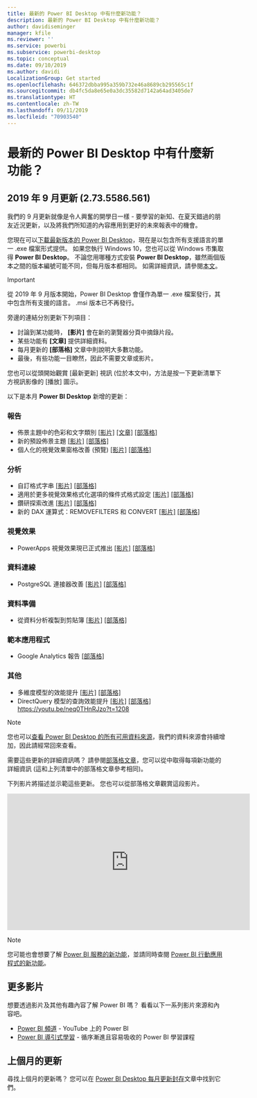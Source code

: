 ```yaml
---
title: 最新的 Power BI Desktop 中有什麼新功能？
description: 最新的 Power BI Desktop 中有什麼新功能？
author: davidiseminger
manager: kfile
ms.reviewer: ''
ms.service: powerbi
ms.subservice: powerbi-desktop
ms.topic: conceptual
ms.date: 09/10/2019
ms.author: davidi
LocalizationGroup: Get started
ms.openlocfilehash: 646372dbba995a359b732e46a8689cb295565c1f
ms.sourcegitcommit: db4fc5da8e65e0a3dc35582d7142a64ad3405de7
ms.translationtype: HT
ms.contentlocale: zh-TW
ms.lasthandoff: 09/11/2019
ms.locfileid: "70903540"
---
```

# <a name="whats-new-in-the-latest-power-bi-desktop-update"></a>最新的 Power BI Desktop 中有什麼新功能？ 


## <a name="september-2019-update-2735586561"></a>2019 年 9 月更新 (2.73.5586.561)

我們的 9 月更新就像是令人興奮的開學日一樣 - 要學習的新知、在夏天錯過的朋友近況更新，以及將我們所知道的內容應用到更好的未來報表中的機會。 

您現在可以[下載最新版本的 Power BI Desktop](https://powerbi.microsoft.com/desktop)，現在是以包含所有支援語言的單一 .exe 檔案形式提供。 如果您執行 Windows 10，您也可以從 Windows 市集取得 **Power BI Desktop**。 不論您用哪種方式安裝 **Power BI Desktop**，雖然兩個版本之間的版本編號可能不同，但每月版本都相同。 如需詳細資訊，請參閱[本文](desktop-get-the-desktop.md)。 

> [!IMPORTANT]
> 從 2019 年 9 月版本開始，Power BI Desktop 會僅作為單一 .exe 檔案發行，其中包含所有支援的語言。 .msi 版本已不再發行。


旁邊的連結分別更新下列項目：

* 討論到某功能時， **[影片]** 會在新的瀏覽器分頁中摘錄片段。
* 某些功能有 **[文章]** 提供詳細資料。
* 每月更新的 **[部落格]** 文章中則說明大多數功能。
* 最後，有些功能一目瞭然，因此不需要文章或影片。

您也可以從頭開始觀賞 [最新更新]  視訊 (位於本文中)，方法是按一下更新清單下方視訊影像的 [播放]  圖示。

以下是本月 **Power BI Desktop** 新增的更新：

### <a name="reporting"></a>報告
* 佈景主題中的色彩和文字類別 [[影片]](https://youtu.be/neq0THnRJzo?t=11)  [[文章]](desktop-report-themes.md)  [[部落格]](https://powerbi.microsoft.com/blog/power-bi-desktop-september-2019-feature-summary/#themeJSON) 
* 新的預設佈景主題 [[影片]](https://youtu.be/neq0THnRJzo?t=334)  [[部落格]](https://powerbi.microsoft.com/blog/power-bi-desktop-september-2019-feature-summary/#newThemes)
* 個人化的視覺效果窗格改善 (預覽) [[影片]](https://youtu.be/neq0THnRJzo?t=601)  [[部落格]](https://powerbi.microsoft.com/blog/power-bi-desktop-september-2019-feature-summary/#vizPane)


### <a name="analytics"></a>分析
* 自訂格式字串 [[影片]](https://youtu.be/neq0THnRJzo?t=731)  [[部落格]](https://powerbi.microsoft.com/blog/power-bi-desktop-september-2019-feature-summary/#customFormatStrings) 
* 適用於更多視覺效果格式化選項的條件式格式設定 [[影片]](https://youtu.be/neq0THnRJzo?t=813) [[部落格]](https://powerbi.microsoft.com/blog/power-bi-desktop-september-2019-feature-summary/#conditionalFormatting) 
* 鑽研探索改進 [[影片]](https://youtu.be/neq0THnRJzo?t=959)  [[部落格]](https://powerbi.microsoft.com/blog/power-bi-desktop-september-2019-feature-summary/#drillThrough) 
* 新的 DAX 運算式：REMOVEFILTERS 和 CONVERT [[影片]](https://youtu.be/neq0THnRJzo?t=1048)  [[部落格]](https://powerbi.microsoft.com/blog/power-bi-desktop-september-2019-feature-summary/#dax) 


### <a name="visuals"></a>視覺效果
* PowerApps 視覺效果現已正式推出 [[影片]](https://youtu.be/neq0THnRJzo?t=1063)  [[部落格]](https://powerbi.microsoft.com/blog/power-bi-desktop-september-2019-feature-summary/#powerApps) 


### <a name="data-connectivity"></a>資料連線
* PostgreSQL 連接器改善 [[影片]](https://youtu.be/neq0THnRJzo?t=1112)  [[部落格]](https://powerbi.microsoft.com/blog/power-bi-desktop-september-2019-feature-summary/#postgreSQL) 

### <a name="data-preparation"></a>資料準備
* 從資料分析複製到剪貼簿 [[影片]](https://youtu.be/neq0THnRJzo?t=1146)  [[部落格]](https://powerbi.microsoft.com/blog/power-bi-desktop-september-2019-feature-summary/#copyProfiling) 


### <a name="template-apps"></a>範本應用程式
* Google Analytics 報告 [[部落格]](https://powerbi.microsoft.com/blog/power-bi-desktop-september-2019-feature-summary/#googleAnalytics) 

### <a name="other"></a>其他
* 多維度模型的效能提升 [[影片]](https://youtu.be/neq0THnRJzo?t=1208)  [[部落格]](https://powerbi.microsoft.com/blog/power-bi-desktop-september-2019-feature-summary/#perfMultiDiminsional) 
* DirectQuery 模型的查詢效能提升 [[影片]](https://youtu.be/neq0THnRJzo?t=1272)  [[部落格]](https://powerbi.microsoft.com/blog/power-bi-desktop-september-2019-feature-summary/#perfDirectQuery) https://youtu.be/neq0THnRJzo?t=1208

> [!NOTE]
> 您也可以[查看 Power BI Desktop 的所有可用資料來源](desktop-data-sources.md)，我們的資料來源會持續增加，因此請經常回來查看。

需要這些更新的詳細資訊嗎？ 請參閱[部落格文章](https://powerbi.microsoft.com/blog/power-bi-desktop-september-2019-feature-summary/)，您可以從中取得每項新功能的詳細資訊 (這和上列清單中的部落格文章參考相同)。


下列影片將描述並示範這些更新。 您也可以從部落格文章觀賞這段影片。


<iframe width="560" height="315" src="https://www.youtube.com/embed/neq0THnRJzo" frameborder="0" allow="accelerometer; autoplay; encrypted-media; gyroscope; picture-in-picture" allowfullscreen></iframe>

> [!NOTE]
> 您可能也會想要了解 [Power BI 服務的新功能](service-whats-new.md)，並請同時查閱 [Power BI 行動應用程式的新功能](consumer/mobile/mobile-whats-new-in-the-mobile-apps.md)。

## <a name="more-videos"></a>更多影片

想要透過影片及其他有趣內容了解 Power BI 嗎？ 看看以下一系列影片來源和內容吧。

-   [Power BI 頻道](https://www.youtube.com/user/mspowerbi) - YouTube 上的 Power BI
-   [Power BI 導引式學習](https://powerbi.microsoft.com/guided-learning/) - 循序漸進且容易吸收的 Power BI 學習課程

## <a name="previous-months-updates"></a>上個月的更新

尋找上個月的更新嗎？ 您可以在 [Power BI Desktop 每月更新封存](desktop-latest-update-archive.md)文章中找到它們。
